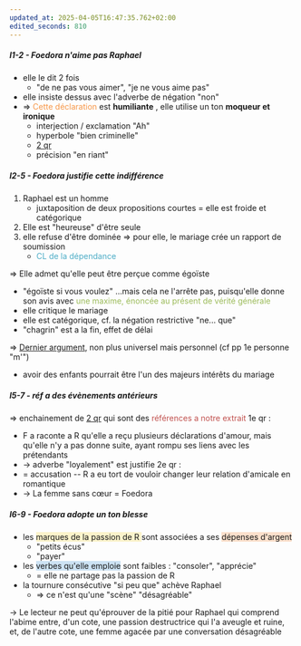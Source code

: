 ```yaml
---
updated_at: 2025-04-05T16:47:35.762+02:00
edited_seconds: 810
---
```

##### l1-2 - Foedora n'aime pas Raphael
- elle le dit 2 fois 
	- "de ne pas vous aimer", "je ne vous aime pas"
- elle insiste dessus avec l'adverbe de négation "non"
- => <font color="#f79646">Cette déclaration</font> est **humiliante** , elle utilise un ton **moqueur et ironique**
	- interjection / exclamation "Ah"
	- hyperbole "bien criminelle"
	- <u>2 qr</u> 
	- précision "en riant"
##### l2-5 - Foedora justifie cette indifférence
1. Raphael est un homme
	- juxtaposition de deux propositions courtes = elle est froide et catégorique 
2. Elle est "heureuse" d'être seule
3. elle refuse d'être dominée => pour elle, le mariage crée un rapport de soumission 
	- <font color="#4bacc6">CL de la dépendance</font> 

=> Elle admet qu'elle peut être perçue comme égoïste 
- "égoïste si vous voulez"
...mais cela ne l'arrête pas, puisqu'elle donne son avis avec <font color="#9bbb59">une maxime, énoncée au présent de vérité générale </font>
- elle critique le mariage
- elle est catégorique, cf. la négation restrictive "ne... que"
- "chagrin" est a la fin, effet de délai

=> <u>Dernier argument</u>, non plus universel mais personnel (cf pp 1e personne "m'")
- avoir des enfants pourrait être l'un des majeurs intérêts du mariage 
##### l5-7 - réf a des évènements antérieurs 
=> enchainement de <u>2 qr</u> qui sont des <font color="#c0504d">références a notre extrait</font>
1e qr :
- F a raconte a R qu'elle a reçu plusieurs déclarations d'amour, mais qu'elle n'y a pas donne suite, ayant rompu ses liens avec les prétendants
- -> adverbe "loyalement" est justifie 
2e qr :
- = accusation -- R a eu tort de vouloir changer leur relation d'amicale en romantique
- -> La femme sans cœur = Foedora  
##### l6-9 - Foedora adopte un ton blesse
- les <span style="background:rgba(240, 200, 0, 0.2)">marques de la passion de R </span> sont associées a ses <span style="background:rgba(240, 107, 5, 0.2)">dépenses d'argent</span>
	- "petits écus"
	- "payer"
- les <span style="background:rgba(5, 117, 197, 0.2)">verbes qu'elle emploie</span> sont faibles : "consoler", "apprécie"
	- = elle ne partage pas la passion de R
- la tournure consécutive "si peu que" achève Raphael 
	- => ce n'est qu'une "scène" "désagréable"

-> Le lecteur ne peut qu'éprouver de la pitié pour Raphael qui comprend l'abime entre, d'un cote, une passion destructrice qui l'a aveugle et ruine, et, de l'autre cote, une femme agacée par une conversation désagréable 